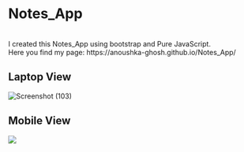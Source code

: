 # Notes_App
<br>
I created this Notes_App using bootstrap and Pure JavaScript.
<br>
Here you find my page: https://anoushka-ghosh.github.io/Notes_App/
<br>

## Laptop View
![Screenshot (103)](https://user-images.githubusercontent.com/56183187/123071554-6271a380-d432-11eb-9da4-3278893dc3c2.png)
## Mobile View
<img align="center" src="https://user-images.githubusercontent.com/56183187/123110608-e0957080-d459-11eb-9257-59c64ef4b2f5.jpeg" />
